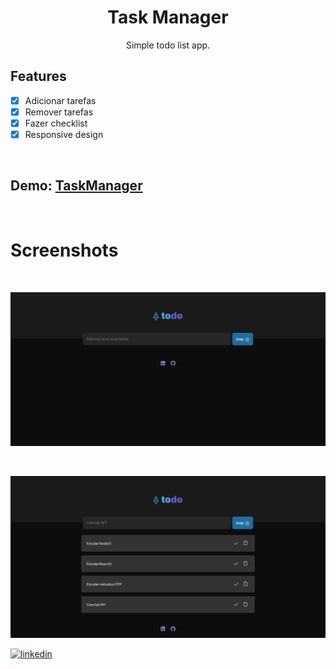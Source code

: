 <h1 align = 'center'>Task Manager</h1>

<p align = 'center'>Simple todo list app.</p>


  
## Features

- [x] Adicionar tarefas
- [x] Remover tarefas
- [x] Fazer checklist
- [x] Responsive design
</br>
<div align = 'left'>

## Demo: [TaskManager](https://task-manager-ashen-ten.vercel.app/)
</br>

<h1 align = 'left'>Screenshots</h1>

</br>

![image](assets/screencapture-task-manager-ashen-ten-vercel-app-2024-05-14-22_17_41.png)

</br>

![image](assets/screencapture-task-manager-ashen-ten-vercel-app-2024-05-14-22_21_40.png)



[![linkedin](https://img.shields.io/badge/linkedin-0A66C2?style=for-the-badge&logo=linkedin&logoColor=white)](https://www.linkedin.com/in/samuel-ribeiro-dev/)



